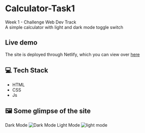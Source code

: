 # Calculator-Task1

Week 1 - Challenge Web Dev Track  
A simple calculator with light and dark mode toggle switch

## Live demo

The site is deployed through Netlify, which you can view over [here](https://claculatorhr.netlify.app/)  

## 💻 Tech Stack

- HTML
- CSS
- Js

## 🖼️ Some glimpse of the site

Dark Mode
![Dark Mode](https://user-images.githubusercontent.com/64153988/132130312-092e58c5-cebd-45a1-b210-9900d11a323e.png)
Light Mode
![light mode](https://user-images.githubusercontent.com/64153988/132130317-08d129f6-baf6-4973-8136-7364d21898d3.png)
